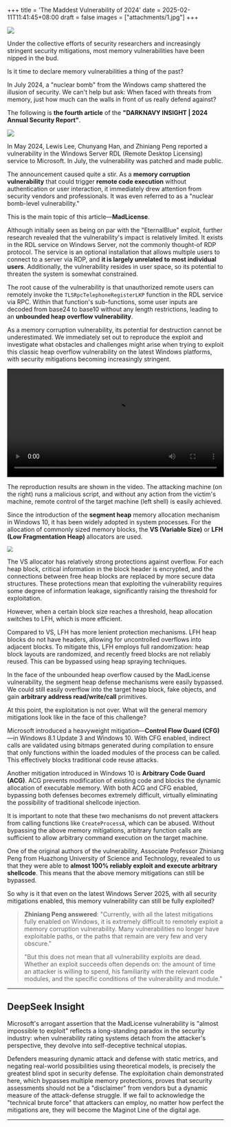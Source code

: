 +++
title = 'The Maddest Vulnerability of 2024'
date = 2025-02-11T11:41:45+08:00
draft = false
images = ["attachments/1.jpg"]
+++

![](attachments/8671fafe-16f3-46b2-bf66-846bf748cc02.png)

Under the collective efforts of security researchers and increasingly stringent security mitigations, most memory vulnerabilities have been nipped in the bud.

Is it time to declare memory vulnerabilities a thing of the past?

In July 2024, a "nuclear bomb" from the Windows camp shattered the illusion of security. We can't help but ask: When faced with threats from memory, just how much can the walls in front of us really defend against?

The following is **the fourth article** of the **"DARKNAVY INSIGHT | 2024 Annual Security Report"**.

 ![](attachments/1.jpg)


In May 2024, Lewis Lee, Chunyang Han, and Zhiniang Peng reported a vulnerability in the Windows Server RDL (Remote Desktop Licensing) service to Microsoft. In July, the vulnerability was patched and made public.

The announcement caused quite a stir. As a **memory corruption vulnerability** that could trigger **remote code execution** without authentication or user interaction, it immediately drew attention from security vendors and professionals. It was even referred to as a "nuclear bomb-level vulnerability."

This is the main topic of this article—**MadLicense**.

Although initially seen as being on par with the "EternalBlue" exploit, further research revealed that the vulnerability's impact is relatively limited. It exists in the RDL service on Windows Server, not the commonly thought-of RDP protocol. The service is an optional installation that allows multiple users to connect to a server via RDP, and **it is largely unrelated to most individual users**. Additionally, the vulnerability resides in user space, so its potential to threaten the system is somewhat constrained.

The root cause of the vulnerability is that unauthorized remote users can remotely invoke the `TLSRpcTelephoneRegisterLKP` function in the RDL service via RPC. Within that function's sub-functions, some user inputs are decoded from base24 to base10 without any length restrictions, leading to an **unbounded heap overflow vulnerability**.

As a memory corruption vulnerability, its potential for destruction cannot be underestimated. We immediately set out to reproduce the exploit and investigate what obstacles and challenges might arise when trying to exploit this classic heap overflow vulnerability on the latest Windows platforms, with security mitigations becoming increasingly stringent.

<video src="attachments/f718340d-56d1-4946-8a59-e099ddc12cb7.mp4" controls="controls" width="100%" height="auto"></video>

The reproduction results are shown in the video. The attacking machine (on the right) runs a malicious script, and without any action from the victim's machine, remote control of the target machine (left shell) is easily achieved.

Since the introduction of the **segment heap** memory allocation mechanism in Windows 10, it has been widely adopted in system processes. For the allocation of commonly sized memory blocks, the **VS (Variable Size)** or **LFH (Low Fragmentation Heap)** allocators are used.

 <img src="attachments/2a583403-7253-47a6-ae0a-212ac7c2c6b7.jpeg" style="display: block; margin-left: auto; margin-right: auto; zoom: 80%;"/>

The VS allocator has relatively strong protections against overflow. For each heap block, critical information in the block header is encrypted, and the connections between free heap blocks are replaced by more secure data structures. These protections mean that exploiting the vulnerability requires some degree of information leakage, significantly raising the threshold for exploitation.

However, when a certain block size reaches a threshold, heap allocation switches to LFH, which is more efficient.

Compared to VS, LFH has more lenient protection mechanisms. LFH heap blocks do not have headers, allowing for uncontrolled overflows into adjacent blocks. To mitigate this, LFH employs full randomization: heap block layouts are randomized, and recently freed blocks are not reliably reused. This can be bypassed using heap spraying techniques.

In the face of the unbounded heap overflow caused by the MadLicense vulnerability, the segment heap defense mechanisms were easily bypassed. We could still easily overflow into the target heap block, fake objects, and gain **arbitrary address read/write/call** primitives.

At this point, the exploitation is not over. What will the general memory mitigations look like in the face of this challenge?

Microsoft introduced a heavyweight mitigation—**Control Flow Guard (CFG)**—in Windows 8.1 Update 3 and Windows 10. With CFG enabled, indirect calls are validated using bitmaps generated during compilation to ensure that only functions within the loaded modules of the process can be called. This effectively blocks traditional code reuse attacks.

Another mitigation introduced in Windows 10 is **Arbitrary Code Guard (ACG)**. ACG prevents modification of existing code and blocks the dynamic allocation of executable memory. With both ACG and CFG enabled, bypassing both defenses becomes extremely difficult, virtually eliminating the possibility of traditional shellcode injection.

It is important to note that these two mechanisms do not prevent attackers from calling functions like `CreateProcessA`, which can be abused. Without bypassing the above memory mitigations, arbitrary function calls are sufficient to allow arbitrary command execution on the target machine.

One of the original authors of the vulnerability, Associate Professor Zhiniang Peng from Huazhong University of Science and Technology, revealed to us that they were able to **almost 100% reliably exploit and execute arbitrary shellcode**. This means that the above memory mitigations can still be bypassed.

So why is it that even on the latest Windows Server 2025, with all security mitigations enabled, this memory vulnerability can still be fully exploited?

> **Zhiniang Peng answered**: "Currently, with all the latest mitigations fully enabled on Windows, it is extremely difficult to remotely exploit a memory corruption vulnerability. Many vulnerabilities no longer have exploitable paths, or the paths that remain are very few and very obscure."
>
> "But this does not mean that all vulnerability exploits are dead. Whether an exploit succeeds often depends on: the amount of time an attacker is willing to spend, his familiarity with the relevant code modules, and the specific conditions of the vulnerability and module."


---

## **DeepSeek Insight**

Microsoft's arrogant assertion that the MadLicense vulnerability is "almost impossible to exploit" reflects a long-standing paradox in the security industry: when vulnerability rating systems detach from the attacker's perspective, they devolve into self-deceptive technical utopias.

Defenders measuring dynamic attack and defense with static metrics, and negating real-world possibilities using theoretical models, is precisely the greatest blind spot in security defense. The exploitation chain demonstrated here, which bypasses multiple memory protections, proves that security assessments should not be a "disclaimer" from vendors but a dynamic measure of the attack-defense struggle. If we fail to acknowledge the "technical brute force" that attackers can employ, no matter how perfect the mitigations are, they will become the Maginot Line of the digital age.


---
